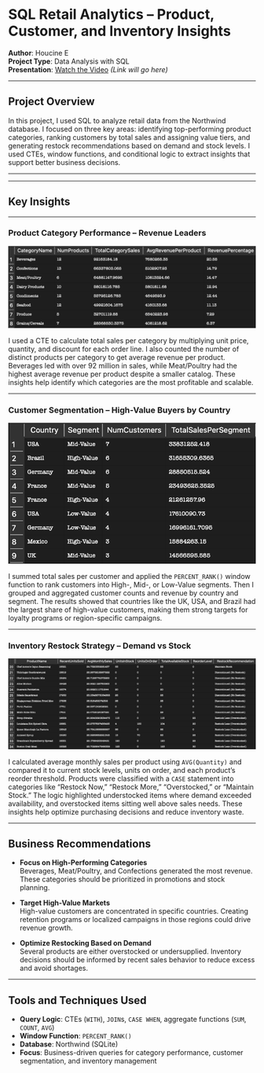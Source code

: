 # SQL Retail Analytics – Product, Customer, and Inventory Insights

**Author**: Houcine E  
**Project Type**: Data Analysis with SQL  
**Presentation**: [Watch the Video](#) *(Link will go here)*

---

## Project Overview

In this project, I used SQL to analyze retail data from the Northwind database. I focused on three key areas: identifying top-performing product categories, ranking customers by total sales and assigning value tiers, and generating restock recommendations based on demand and stock levels. I used CTEs, window functions, and conditional logic to extract insights that support better business decisions.

---


---

## Key Insights

---

### Product Category Performance – Revenue Leaders

![Top Categories Table](top_categories.png)

I used a CTE to calculate total sales per category by multiplying unit price, quantity, and discount for each order line. I also counted the number of distinct products per category to get average revenue per product. Beverages led with over 92 million in sales, while Meat/Poultry had the highest average revenue per product despite a smaller catalog. These insights help identify which categories are the most profitable and scalable.

---

### Customer Segmentation – High-Value Buyers by Country

![Customer Segments Table](customer_segments.png)

I summed total sales per customer and applied the `PERCENT_RANK()` window function to rank customers into High-, Mid-, or Low-Value segments. Then I grouped and aggregated customer counts and revenue by country and segment. The results showed that countries like the UK, USA, and Brazil had the largest share of high-value customers, making them strong targets for loyalty programs or region-specific campaigns.

---

### Inventory Restock Strategy – Demand vs Stock

![Restock Table](restock_recommendations.png)

I calculated average monthly sales per product using `AVG(Quantity)` and compared it to current stock levels, units on order, and each product’s reorder threshold. Products were classified with a `CASE` statement into categories like “Restock Now,” “Restock More,” “Overstocked,” or “Maintain Stock.” The logic highlighted understocked items where demand exceeded availability, and overstocked items sitting well above sales needs. These insights help optimize purchasing decisions and reduce inventory waste.

---

## Business Recommendations

- **Focus on High-Performing Categories**  
  Beverages, Meat/Poultry, and Confections generated the most revenue. These categories should be prioritized in promotions and stock planning.

- **Target High-Value Markets**  
  High-value customers are concentrated in specific countries. Creating retention programs or localized campaigns in those regions could drive revenue growth.

- **Optimize Restocking Based on Demand**  
  Several products are either overstocked or undersupplied. Inventory decisions should be informed by recent sales behavior to reduce excess and avoid shortages.

---

## Tools and Techniques Used

- **Query Logic**: CTEs (`WITH`), `JOIN`s, `CASE WHEN`, aggregate functions (`SUM`, `COUNT`, `AVG`)  
- **Window Function**: `PERCENT_RANK()`  
- **Database**: Northwind (SQLite)  
- **Focus**: Business-driven queries for category performance, customer segmentation, and inventory management



